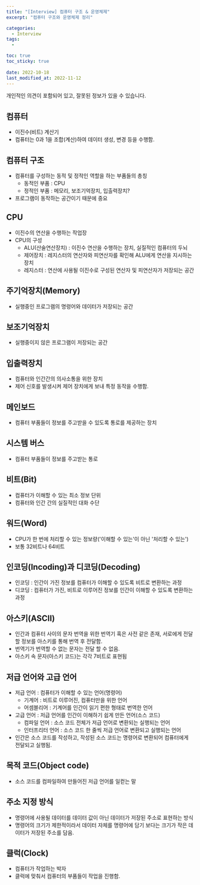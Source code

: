 ```yaml
---
title: "[Interview] 컴퓨터 구조 & 운영체제"
excerpt: "컴퓨터 구조와 운영체제 정리"

categories:
  - Interview
tags:
  - 

toc: true
toc_sticky: true
 
date: 2022-10-18
last_modified_at: 2022-11-12
---
```

개인적인 의견이 포함되어 있고, 잘못된 정보가 있을 수 있습니다.

## **컴퓨터**
- 이진수(비트) 계산기
- 컴퓨터는 0과 1을 조합(계산)하여 데이터 생성, 변경 등을 수행함.

## **컴퓨터 구조**
- 컴퓨터를 구성하는 동적 및 정적인 역할을 하는 부품들의 총칭
  - 동적인 부품 : CPU
  - 정적인 부품 : 메모리, 보조기억장치, 입출력장치?
- 프로그램이 동작하는 공간이기 때문에 중요

## **CPU**
- 이진수의 연산을 수행하는 작업장
- CPU의 구성
  - ALU(산술연산장치) : 이진수 연산을 수행하는 장치, 실질적인 컴퓨터의 두뇌
  - 제어장치 : 레지스터의 연산자와 피연산자를 확인해 ALU에게 연산을 지시하는 장치
  - 레지스터 : 연산에 사용될 이진수로 구성된 연산자 및 피연산자가 저장되는 공간

## **주기억장치(Memory)**
- 실행중인 프로그램의 명령어와 데이터가 저장되는 공간

## **보조기억장치**
- 실행중이지 않은 프로그램이 저장되는 공간

## **입출력장치**
- 컴퓨터와 인간간의 의사소통을 위한 장치
- 제어 신호를 발생시켜 제어 장치에게 보내 특정 동작을 수행함.

## **메인보드**
- 컴퓨터 부품들이 정보를 주고받을 수 있도록 통로를 제공하는 장치

## **시스템 버스**
- 컴퓨터 부품들이 정보를 주고받는 통로

## **비트(Bit)**
- 컴퓨터가 이해할 수 있는 최소 정보 단위
- 컴퓨터와 인간 간의 실질적인 대화 수단

## **워드(Word)**
- CPU가 한 번에 처리할 수 있는 정보량('이해할 수 있는'이 아닌 '처리할 수 있는')
- 보통 32비트나 64비트

## **인코딩(Incoding)과 디코딩(Decoding)**
- 인코딩 : 인간이 가진 정보를 컴퓨터가 이해할 수 있도록 비트로 변환하는 과정
- 디코딩 : 컴퓨터가 가진, 비트로 이루어진 정보를 인간이 이해할 수 있도록 변환하는 과정

## **아스키(ASCII)**
- 인간과 컴퓨터 사이의 문자 번역을 위한 번역기 혹은 사전 같은 존재, 서로에게 전달할 정보를 아스키를 통해 번역 후 전달함.
- 번역기가 번역할 수 없는 문자는 전달 할 수 없음.
- 아스키 속 문자(아스키 코드)는 각각 7비트로 표현됨

## **저급 언어와 고급 언어**
- 저급 언어 : 컴퓨터가 이해할 수 있는 언어(명령어)
  - 기계어 : 비트로 이루어진, 컴퓨터만을 위한 언어
  - 어셈블리어 : 기계어를 인간이 읽기 편한 형태로 번역한 언어
- 고급 언어 : 저급 언어를 인간이 이해하기 쉽게 만든 언어(소스 코드)
  - 컴파일 언어 : 소스 코드 전체가 저급 언어로 변환되는 실행되는 언어
  - 인터프리터 언어 : 소스 코드 한 줄씩 저급 언어로 변환되고 실행되는 언어
- 인간은 소스 코드를 작성하고, 작성된 소스 코드는 명령어로 변환되어 컴퓨터에게 전달되고 실행됨.

## **목적 코드(Object code)**
- 소스 코드를 컴파일하여 만들어진 저급 언어를 일컫는 말

## **주소 지정 방식**
- 명령어에 사용될 데이터를 데이터 값이 아닌 데이터가 저장된 주소로 표현하는 방식
- 명령어의 크기가 제한적이라서 데이터 자체를 명령어에 담기 보다는 크기가 작은 데이터가 저장된 주소를 담음.

## **클럭(Clock)**
- 컴퓨터가 작업하는 박자
- 클럭에 맞춰서 컴퓨터의 부품들이 작업을 진행함.




<!-- ## **HDD와 SSD**
- 보조기억장치로써 데이터를 저장하는 동일한 기능 수행, 작동방식에 따라 차이점이 존재한다.
- HDD는 헤드를 플래터로 이동시키고, 전류를 내보내 트랙 위의 물질(작은 자석 : 자성체)의 배열을 변화를 통해 데이터를 관리한다.
- 물리적인 구조가 필수적이라 부피가 있고, 헤더의 이동이 필요하기 때문에 속도가 느리고, 외부 충격에 약하다.
- SDD는 셀이라는 작은 실리콘들로 이루어져, 전자 신호로 데이터를 관리한다.
- 얇은 판의 형태이기 때문에, 부피가 작고 이동할 부품이 없어 외부 충격에 강하다. 전자 신호를 이용하기 때문에 속도가 빠르다.

## **캐시**
- 데이터를 저장하는 공간의 일종이다.
- 저장장치 간의 속도 차이에 의한 비효율을 개선하는 장치이다.
- 접근 시간이 오래 걸리는 저장장치의 데이터를 접근 시간이 비교적 짧은 캐시로 미리 옮겨 놓고 작업을 수행함으로써 효율을 증대시킬 수 있다.
- 왜 접근시간에 차이가 나지??

## **CPU**
- CPU는 동적인 역할을 담당하는 제어장치와 산술연산장치, 정적인 역할을 담당하는 레지스터가 결합된 구조로 이루어져 있다.
- 제어장치는 제어신호를 보내고, 레지스터는 데이터나 명령어가 저장되고, 산술연산장치는 계산을 수행한다.

## **GPU**
- 그래픽 연산을 처리하여 모니터에 출력하는 장치이다.
- 왜 cpu와 따로 존재하는가?

## **컴파일러**
- 인간이 작성한 소스코드를 컴퓨터가 이해 가능한 기계어로 변환시키는 장치

## **메모리 구조**
- 메모리는 실행되는 프로그램이 저장되는 공간으로 낮은 주소로부터 높은 주소로 코드, 데이터, 힙, 호출 영역으로 나누어져 있다.
- 코드 영역에는 프로그램의 코드가 저장되고, 데이터 영역은 전역 변수와 정적 변수가 저장되고, 힙 영역은 사용자가 직접 관리할 수 있는 메모리 영역, 호출 영역은 매개 변수와 지역 변수가 저장되는 공간이다.
- 왜 나누어져 있지???

## **메모리 계층 구조**
- 메모리 계층 구조는 레지스터, 캐시, 메모리, 보조 기억 장치로 구성된다
- 메모리가 이렇게 나누어진 이유는 접근시간의 차이때문이다
- 왜 접근시간 차이가 나지?

---

## **프로세스와 쓰레드**
- 프로세스는 현재 실행중인 프로그램을 의미한다.
- 쓰레드는 프로세스 속의 작업 단위를 의미한다.

## **멀티 프로세스와 멀티 스레드**
- 멀티 프로세스는 하나의 프로그램을 여러 프로세스로 구성하는 것이다.
- 멀티 스레드는 하나의 프로그램을 여러 스레드로 구성하여 실행하는 것이다.

## **데드락**
- 서로 다른 프로세스가 서로의 자원을 요구하여 무작정 기다리는 상황이다.
- 데드락의 4가지 조건 :
  - 비선점(Nonpreemptive)
  - 순환 대기(Circular wait)
  - 점유 대기(Hold & Wait)
  - 상호 배제(Mutual Exclusion)

## **콘보이 현상(Convoy effect)**
- 작업 시간이 긴 프로세스가 큐에 먼저 도착하여 다른 프로세스들이 작업이 늦춰지는 현상이다.
- 비선점형 스케줄링인 FCFS(First Come First Served)에서 나타날 수 있는 현상이다.

## **선점형과 비선점형 스케줄링**
- 한 프로세스가 다른 프로세스가 끝나기 전에 사용중인 CPU를 사용할 수 있는 것이 선점형 스케줄링
- 한 프로세스가 다른 프로세스가 끝나기 전에는 사용중인 CPU를 사용할 수 없는 것이 비선점형 스케줄링

## **동기와 비동기**
- 두 개념 모두, 요청한 데이터를 받는 방식의 일종
- 동기(Synchronous) : 요청과 결과의 타이밍이 같은 것, 요청과 결과가 하나의 세트로 진행되기 때문에 두 개의 요청을 처리할 수 없다.
- 비동기(Asynchronous) : 요청과 결과의 타이밍이 다른 것, 요청과 결과가 하나의 세트로 진행되기 때문에 두 개의 요청을 처리할 수 없다.

## **임계 영역**
- 한 번에 하나의 프로세스만 사용하도록 보장해줘야 하는 공유자원 영역
- 임계 영역 문제를 해결하기 위한 3가지 조건 :
  - 상호 배제(Mutual exclution)
  - 진행(Progress)
  - 한정 대기(Bounded waiting)

## **뮤텍스(Mutex)와 세마포어(Semaphore)**
- 공유 자원에 접근할 수 있는 프로세스/스레드의 개수를 제한하는 동기화 방식
- 뮤텍스(Mutex) : Key를 소유한 하나의 프로세스/스레드만이 공유자원에 접근할 수 있다.
- 세마포어(Semaphore) : 공유 자원에 접근할 수 있는 허용치가 존재하며, 그 허용치 안에서 프로세스/스레드가 공유자원에 접근할 수 있다.

## **문맥 교환(Context Switching)**
- 하나의 프로세스가 CPU를 사용 중인 상태에서 다른 프로세스가 CPU를 사용하도록 하기 위해, 이전의 프로세스의 상태(문맥)를 보관하고 새로운 프로세스의 상태를 CPU에 적재하는 작업을 말한다 -->